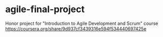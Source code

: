 # agile-final-project

Honor project for "Introduction to Agile Development and Scrum" course
https://coursera.org/share/9d937cf3439316e594f534440697425e
